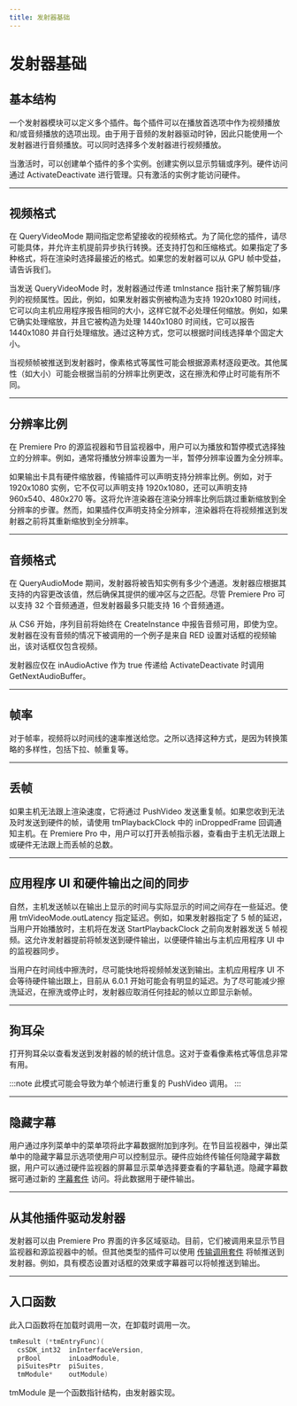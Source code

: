 ```yaml
---
title: 发射器基础
---
```

# 发射器基础

## 基本结构

一个发射器模块可以定义多个插件。每个插件可以在播放首选项中作为视频播放和/或音频播放的选项出现。由于用于音频的发射器驱动时钟，因此只能使用一个发射器进行音频播放。可以同时选择多个发射器进行视频播放。

当激活时，可以创建单个插件的多个实例。创建实例以显示剪辑或序列。硬件访问通过 ActivateDeactivate 进行管理。只有激活的实例才能访问硬件。

---

## 视频格式

在 QueryVideoMode 期间指定您希望接收的视频格式。为了简化您的插件，请尽可能具体，并允许主机提前异步执行转换。还支持打包和压缩格式。如果指定了多种格式，将在渲染时选择最接近的格式。如果您的发射器可以从 GPU 帧中受益，请告诉我们。

当发送 QueryVideoMode 时，发射器通过传递 tmInstance 指针来了解剪辑/序列的视频属性。因此，例如，如果发射器实例被构造为支持 1920x1080 时间线，它可以向主机应用程序报告相同的大小，这样它就不必处理任何缩放。例如，如果它确实处理缩放，并且它被构造为处理 1440x1080 时间线，它可以报告 1440x1080 并自行处理缩放。通过这种方式，您可以根据时间线选择单个固定大小。

当视频帧被推送到发射器时，像素格式等属性可能会根据源素材逐段更改。其他属性（如大小）可能会根据当前的分辨率比例更改，这在擦洗和停止时可能有所不同。

---

## 分辨率比例

在 Premiere Pro 的源监视器和节目监视器中，用户可以为播放和暂停模式选择独立的分辨率。例如，通常将播放分辨率设置为一半，暂停分辨率设置为全分辨率。

如果输出卡具有硬件缩放器，传输插件可以声明支持分辨率比例。例如，对于 1920x1080 实例，它不仅可以声明支持 1920x1080，还可以声明支持 960x540、480x270 等。这将允许渲染器在渲染分辨率比例后跳过重新缩放到全分辨率的步骤。然而，如果插件仅声明支持全分辨率，渲染器将在将视频推送到发射器之前将其重新缩放到全分辨率。

---

## 音频格式

在 QueryAudioMode 期间，发射器将被告知实例有多少个通道。发射器应根据其支持的内容更改该值，然后确保其提供的缓冲区与之匹配。尽管 Premiere Pro 可以支持 32 个音频通道，但发射器最多只能支持 16 个音频通道。

从 CS6 开始，序列目前将始终在 CreateInstance 中报告音频可用，即使为空。发射器在没有音频的情况下被调用的一个例子是来自 RED 设置对话框的视频输出，该对话框仅包含视频。

发射器应仅在 inAudioActive 作为 true 传递给 ActivateDeactivate 时调用 GetNextAudioBuffer。

---

## 帧率

对于帧率，视频将以时间线的速率推送给您。之所以选择这种方式，是因为转换策略的多样性，包括下拉、帧重复等。

---

## 丢帧

如果主机无法跟上渲染速度，它将通过 PushVideo 发送重复帧。如果您收到无法及时发送到硬件的帧，请使用 tmPlaybackClock 中的 inDroppedFrame 回调通知主机。在 Premiere Pro 中，用户可以打开丢帧指示器，查看由于主机无法跟上或硬件无法跟上而丢帧的总数。

---

## 应用程序 UI 和硬件输出之间的同步

自然，主机发送帧以在输出上显示的时间与实际显示的时间之间存在一些延迟。使用 tmVideoMode.outLatency 指定延迟。例如，如果发射器指定了 5 帧的延迟，当用户开始播放时，主机将在发送 StartPlaybackClock 之前向发射器发送 5 帧视频。这允许发射器提前将帧发送到硬件输出，以便硬件输出与主机应用程序 UI 中的监视器同步。

当用户在时间线中擦洗时，尽可能快地将视频帧发送到输出。主机应用程序 UI 不会等待硬件输出跟上，目前从 6.0.1 开始可能会有明显的延迟。为了尽可能减少擦洗延迟，在擦洗或停止时，发射器应取消任何挂起的帧以立即显示新帧。

---

## 狗耳朵

打开狗耳朵以查看发送到发射器的帧的统计信息。这对于查看像素格式等信息非常有用。

:::note
此模式可能会导致为单个帧进行重复的 PushVideo 调用。
:::

---

## 隐藏字幕

用户通过序列菜单中的菜单项将此字幕数据附加到序列。在节目监视器中，弹出菜单中的隐藏字幕显示选项使用户可以控制显示。硬件应始终传输任何隐藏字幕数据，用户可以通过硬件监视器的屏幕显示菜单选择要查看的字幕轨道。隐藏字幕数据可通过新的 [字幕套件](../universals/sweetpea-suites.md#captioning-suite) 访问。将此数据用于硬件输出。

---

## 从其他插件驱动发射器

发射器可以由 Premiere Pro 界面的许多区域驱动。目前，它们被调用来显示节目监视器和源监视器中的帧。但其他类型的插件可以使用 [传输调用套件](suites.md#transmit-invocation-suite) 将帧推送到发射器。例如，具有模态设置对话框的效果或字幕器可以将帧推送到输出。

---

## 入口函数

此入口函数将在加载时调用一次，在卸载时调用一次。

```cpp
tmResult (*tmEntryFunc)(
  csSDK_int32  inInterfaceVersion,
  prBool       inLoadModule,
  piSuitesPtr  piSuites,
  tmModule*    outModule)
```

tmModule 是一个函数指针结构，由发射器实现。

